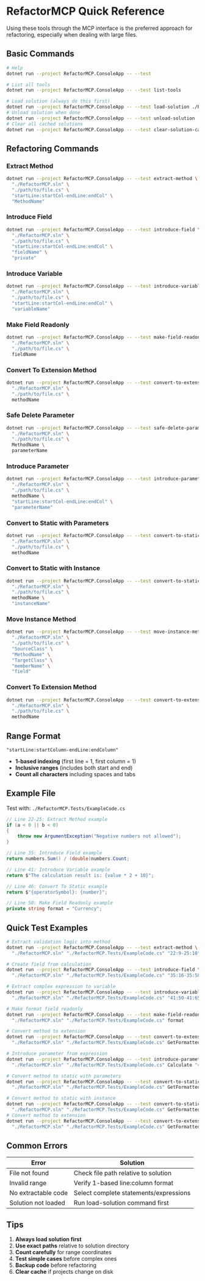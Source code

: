 # RefactorMCP Quick Reference

Using these tools through the MCP interface is the preferred approach for refactoring, especially when dealing with large files.

## Basic Commands

```bash
# Help
dotnet run --project RefactorMCP.ConsoleApp -- --test

# List all tools
dotnet run --project RefactorMCP.ConsoleApp -- --test list-tools

# Load solution (always do this first)
dotnet run --project RefactorMCP.ConsoleApp -- --test load-solution ./RefactorMCP.sln
# Unload solution when done
dotnet run --project RefactorMCP.ConsoleApp -- --test unload-solution ./RefactorMCP.sln
# Clear all cached solutions
dotnet run --project RefactorMCP.ConsoleApp -- --test clear-solution-cache
```

## Refactoring Commands

### Extract Method
```bash
dotnet run --project RefactorMCP.ConsoleApp -- --test extract-method \
  "./RefactorMCP.sln" \
  "./path/to/file.cs" \
  "startLine:startCol-endLine:endCol" \
  "MethodName"
```

### Introduce Field
```bash
dotnet run --project RefactorMCP.ConsoleApp -- --test introduce-field \
  "./RefactorMCP.sln" \
  "./path/to/file.cs" \
  "startLine:startCol-endLine:endCol" \
  "fieldName" \
  "private"
```

### Introduce Variable
```bash
dotnet run --project RefactorMCP.ConsoleApp -- --test introduce-variable \
  "./RefactorMCP.sln" \
  "./path/to/file.cs" \
  "startLine:startCol-endLine:endCol" \
  "variableName"
```

### Make Field Readonly
```bash
dotnet run --project RefactorMCP.ConsoleApp -- --test make-field-readonly \
  "./RefactorMCP.sln" \
  "./path/to/file.cs" \
  fieldName
```

### Convert To Extension Method
```bash
dotnet run --project RefactorMCP.ConsoleApp -- --test convert-to-extension-method \
  "./RefactorMCP.sln" \
  "./path/to/file.cs" \
  methodName
```

### Safe Delete Parameter
```bash
dotnet run --project RefactorMCP.ConsoleApp -- --test safe-delete-parameter \
  "./RefactorMCP.sln" \
  "./path/to/file.cs" \
  MethodName \
  parameterName
```

### Introduce Parameter
```bash
dotnet run --project RefactorMCP.ConsoleApp -- --test introduce-parameter \
  "./RefactorMCP.sln" \
  "./path/to/file.cs" \
  methodName \
  "startLine:startCol-endLine:endCol" \
  "parameterName"
```

### Convert to Static with Parameters
```bash
dotnet run --project RefactorMCP.ConsoleApp -- --test convert-to-static-with-parameters \
  "./RefactorMCP.sln" \
  "./path/to/file.cs" \
  methodName
```

### Convert to Static with Instance
```bash
dotnet run --project RefactorMCP.ConsoleApp -- --test convert-to-static-with-instance \
  "./RefactorMCP.sln" \
  "./path/to/file.cs" \
  methodName \
  "instanceName"
```

### Move Instance Method
```bash
dotnet run --project RefactorMCP.ConsoleApp -- --test move-instance-method \
  "./RefactorMCP.sln" \
  "./path/to/file.cs" \
  "SourceClass" \
  "MethodName" \
  "TargetClass" \
  "memberName" \
  "field"
```

### Convert To Extension Method
```bash
dotnet run --project RefactorMCP.ConsoleApp -- --test convert-to-extension-method \
  "./RefactorMCP.sln" \
  "./path/to/file.cs" \
  methodName
```

## Range Format

`"startLine:startColumn-endLine:endColumn"`

- **1-based indexing** (first line = 1, first column = 1)
- **Inclusive ranges** (includes both start and end)
- **Count all characters** including spaces and tabs

## Example File

Test with: `./RefactorMCP.Tests/ExampleCode.cs`

```csharp
// Line 22-25: Extract Method example
if (a < 0 || b < 0)
{
    throw new ArgumentException("Negative numbers not allowed");
}

// Line 35: Introduce Field example  
return numbers.Sum() / (double)numbers.Count;

// Line 41: Introduce Variable example
return $"The calculation result is: {value * 2 + 10}";

// Line 46: Convert To Static example
return $"{operatorSymbol}: {number}";

// Line 50: Make Field Readonly example
private string format = "Currency";
```

## Quick Test Examples

```bash
# Extract validation logic into method
dotnet run --project RefactorMCP.ConsoleApp -- --test extract-method \
  "./RefactorMCP.sln" "./RefactorMCP.Tests/ExampleCode.cs" "22:9-25:10" "ValidateInputs"

# Create field from calculation
dotnet run --project RefactorMCP.ConsoleApp -- --test introduce-field \
  "./RefactorMCP.sln" "./RefactorMCP.Tests/ExampleCode.cs" "35:16-35:58" "_averageValue" "private"

# Extract complex expression to variable
dotnet run --project RefactorMCP.ConsoleApp -- --test introduce-variable \
  "./RefactorMCP.sln" "./RefactorMCP.Tests/ExampleCode.cs" "41:50-41:65" "processedValue"

# Make format field readonly
dotnet run --project RefactorMCP.ConsoleApp -- --test make-field-readonly \
  "./RefactorMCP.sln" "./RefactorMCP.Tests/ExampleCode.cs" format

# Convert method to extension
dotnet run --project RefactorMCP.ConsoleApp -- --test convert-to-extension-method \
  "./RefactorMCP.sln" "./RefactorMCP.Tests/ExampleCode.cs" GetFormattedNumber

# Introduce parameter from expression
dotnet run --project RefactorMCP.ConsoleApp -- --test introduce-parameter \
  "./RefactorMCP.sln" "./RefactorMCP.Tests/ExampleCode.cs" Calculate "41:50-41:65" "processedValue"

# Convert method to static with parameters
dotnet run --project RefactorMCP.ConsoleApp -- --test convert-to-static-with-parameters \
  "./RefactorMCP.sln" "./RefactorMCP.Tests/ExampleCode.cs" GetFormattedNumber

# Convert method to static with instance
dotnet run --project RefactorMCP.ConsoleApp -- --test convert-to-static-with-instance \
  "./RefactorMCP.sln" "./RefactorMCP.Tests/ExampleCode.cs" GetFormattedNumber "calculator"
# Convert method to extension
dotnet run --project RefactorMCP.ConsoleApp -- --test convert-to-extension-method \
  "./RefactorMCP.sln" "./RefactorMCP.Tests/ExampleCode.cs" GetFormattedNumber
```

## Common Errors

| Error | Solution |
|-------|----------|
| File not found | Check file path relative to solution |
| Invalid range | Verify 1-based line:column format |
| No extractable code | Select complete statements/expressions |
| Solution not loaded | Run load-solution command first |

## Tips

1. **Always load solution first**
2. **Use exact paths** relative to solution directory  
3. **Count carefully** for range coordinates
4. **Test simple cases** before complex ones
5. **Backup code** before refactoring
6. **Clear cache** if projects change on disk
